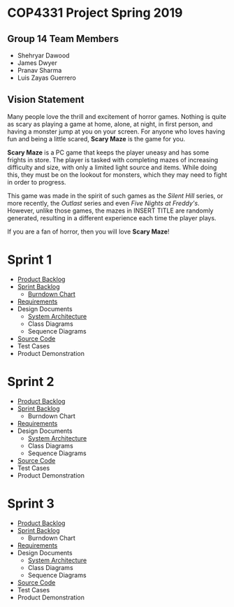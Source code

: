 # COP4331 Project Spring 2019
## Group 14 Team Members
* Shehryar Dawood
* James Dwyer
* Pranav Sharma
* Luis Zayas Guerrero
## Vision Statement
Many people love the thrill and excitement of horror games. Nothing is quite as scary as playing a game at home, alone, at night, in first person, and having a monster jump at you on your screen. For anyone who loves having fun and being a little scared, **Scary Maze** is the game for you.

**Scary Maze** is a PC game that keeps the player uneasy and has some frights in store. The player is tasked with completing mazes of increasing difficulty and size, with only a limited light source and items. While doing this, they must be on the lookout for monsters, which they may need to fight in order to progress.

This game was made in the spirit of such games as the *Silent Hill* series, or more recently, the *Outlast* series and even *Five Nights at Freddy's*. However, unlike those games, the mazes in INSERT TITLE are randomly generated, resulting in a different experience each time the player plays.

If you are a fan of horror, then you will love **Scary Maze**!
# Sprint 1
* [Product Backlog](https://github.com/cop4331-group-14/COP4331-Project/blob/master/project_markdown_files/product_backlog.md)
* [Sprint Backlog](https://github.com/cop4331-group-14/COP4331-Project/blob/master/project_markdown_files/sprint_1_backlog.md)
  * [Burndown Chart](https://github.com/cop4331-group-14/COP4331-Project/blob/master/burndownSprint1.pdf)
* [Requirements](https://github.com/cop4331-group-14/COP4331-Project/blob/master/project_markdown_files/requirements.md)
* Design Documents
  * [System Architecture](https://github.com/cop4331-group-14/COP4331-Project/blob/master/project_markdown_files/architecture.md)
  * Class Diagrams
  * Sequence Diagrams
* [Source Code](https://github.com/cop4331-group-14/COP4331-Project/tree/master/ScaryMaze)
* Test Cases
* Product Demonstration

# Sprint 2
* [Product Backlog](https://github.com/cop4331-group-14/COP4331-Project/blob/master/project_markdown_files/product_backlog.md)
* [Sprint Backlog](https://github.com/cop4331-group-14/COP4331-Project/blob/master/project_markdown_files/sprint_2_backlog.md)
  * Burndown Chart
* [Requirements](https://github.com/cop4331-group-14/COP4331-Project/blob/master/project_markdown_files/requirements.md)
* Design Documents
  * [System Architecture](https://github.com/cop4331-group-14/COP4331-Project/blob/master/project_markdown_files/architecture.md)
  * Class Diagrams
  * Sequence Diagrams
* [Source Code](https://github.com/cop4331-group-14/COP4331-Project/tree/master/ScaryMaze)
* Test Cases
* Product Demonstration
# Sprint 3
* [Product Backlog](https://github.com/cop4331-group-14/COP4331-Project/blob/master/project_markdown_files/product_backlog.md)
* [Sprint Backlog](https://github.com/cop4331-group-14/COP4331-Project/blob/master/project_markdown_files/sprint_3_backlog.md)
  * Burndown Chart
* [Requirements](https://github.com/cop4331-group-14/COP4331-Project/blob/master/project_markdown_files/requirements.md)
* Design Documents
  * [System Architecture](https://github.com/cop4331-group-14/COP4331-Project/blob/master/project_markdown_files/architecture.md)
  * Class Diagrams
  * Sequence Diagrams
* [Source Code](https://github.com/cop4331-group-14/COP4331-Project/tree/master/ScaryMaze)
* Test Cases
* Product Demonstration
